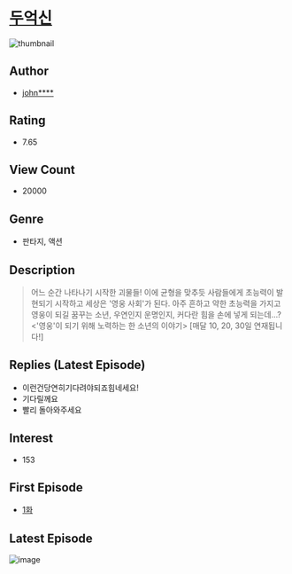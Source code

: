 # [두억신](https://comic.naver.com/bestChallenge/list?titleId=805645)
![thumbnail](https://image-comic.pstatic.net/user_contents_data/challenge_comic/2023/03/02/116532/upload_3618752476807717425_480x623.jpeg)

## Author
- [john****](https://comic.naver.com/artistTitle?id=116532)

## Rating
- 7.65

## View Count
- 20000

## Genre
- 판타지, 액션

## Description
> 어느 순간 나타나기 시작한 괴물들! 이에 균형을 맞추듯 사람들에게 초능력이 발현되기 시작하고 세상은 '영웅 사회'가 된다. 아주 흔하고 약한 초능력을 가지고 영웅이 되길 꿈꾸는 소년, 우연인지 운명인지, 커다란 힘을 손에 넣게 되는데...? <'영웅'이 되기 위해 노력하는 한 소년의 이야기> [매달 10, 20, 30일 연재됩니다!]

## Replies (Latest Episode)
- 이런건당연히기다려야되죠힘네세요!
- 기다릴께요
- 빨리 돌아와주세요

## Interest
- 153

## First Episode
- [1화](https://comic.naver.com/bestChallenge/detail?titleId=805645&no=1)

## Latest Episode
![image](https://image-comic.pstatic.net/user_contents_data/challenge_comic/2023/05/01/116532/upload_4121418402406425906.jpeg)
